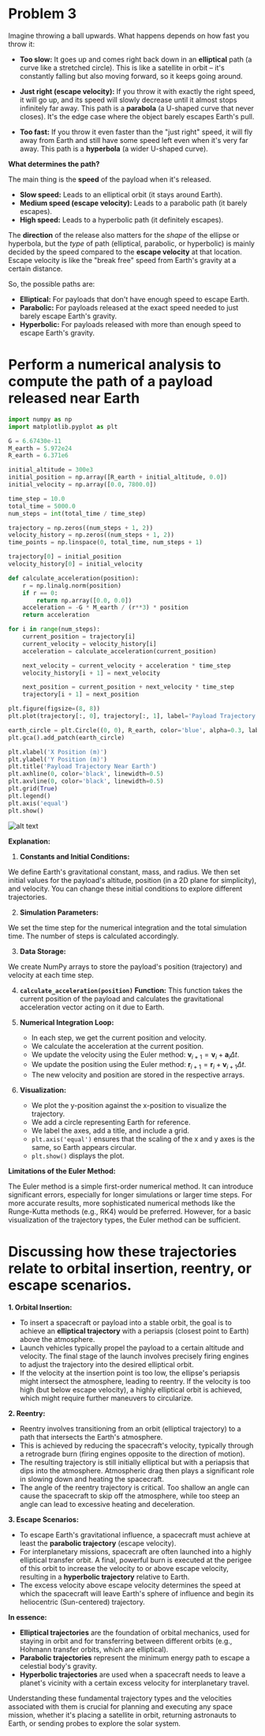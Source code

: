 # Problem 3


Imagine throwing a ball upwards. What happens depends on how fast you throw it:

* **Too slow:**
It goes up and comes right back down in an **elliptical** path (a curve like a stretched circle). This is like a satellite in orbit – it's constantly falling but also moving forward, so it keeps going around.

* **Just right (escape velocity):**
If you throw it with exactly the right speed, it will go up, and its speed will slowly decrease until it almost stops infinitely far away.
This path is a **parabola** (a U-shaped curve that never closes).
It's the edge case where the object barely escapes Earth's pull.

* **Too fast:**
If you throw it even faster than the "just right" speed, it will fly away from Earth and still have some speed left even when it's very far away.
This path is a **hyperbola** (a wider U-shaped curve).

**What determines the path?**

The main thing is the **speed** of the payload when it's released.

* **Slow speed:** Leads to an elliptical orbit (it stays around Earth).
* **Medium speed (escape velocity):** Leads to a parabolic path (it barely escapes).
* **High speed:** Leads to a hyperbolic path (it definitely escapes).

The **direction** of the release also matters for the *shape* of the ellipse or hyperbola, but the *type* of path (elliptical, parabolic, or hyperbolic) is mainly decided by the speed compared to the **escape velocity** at that location.
Escape velocity is like the "break free" speed from Earth's gravity at a certain distance.

So, the possible paths are:

* **Elliptical:** For payloads that don't have enough speed to escape Earth.
* **Parabolic:** For payloads released at the exact speed needed to just barely escape Earth's gravity.
* **Hyperbolic:** For payloads released with more than enough speed to escape Earth's gravity.

# Perform a numerical analysis to compute the path of a payload released near Earth

```python
import numpy as np
import matplotlib.pyplot as plt

G = 6.67430e-11
M_earth = 5.972e24
R_earth = 6.371e6

initial_altitude = 300e3
initial_position = np.array([R_earth + initial_altitude, 0.0])
initial_velocity = np.array([0.0, 7800.0])

time_step = 10.0
total_time = 5000.0
num_steps = int(total_time / time_step)

trajectory = np.zeros((num_steps + 1, 2))
velocity_history = np.zeros((num_steps + 1, 2))
time_points = np.linspace(0, total_time, num_steps + 1)

trajectory[0] = initial_position
velocity_history[0] = initial_velocity

def calculate_acceleration(position):
    r = np.linalg.norm(position)
    if r == 0:
        return np.array([0.0, 0.0])
    acceleration = -G * M_earth / (r**3) * position
    return acceleration

for i in range(num_steps):
    current_position = trajectory[i]
    current_velocity = velocity_history[i]
    acceleration = calculate_acceleration(current_position)

    next_velocity = current_velocity + acceleration * time_step
    velocity_history[i + 1] = next_velocity

    next_position = current_position + next_velocity * time_step
    trajectory[i + 1] = next_position

plt.figure(figsize=(8, 8))
plt.plot(trajectory[:, 0], trajectory[:, 1], label='Payload Trajectory')

earth_circle = plt.Circle((0, 0), R_earth, color='blue', alpha=0.3, label='Earth')
plt.gca().add_patch(earth_circle)

plt.xlabel('X Position (m)')
plt.ylabel('Y Position (m)')
plt.title('Payload Trajectory Near Earth')
plt.axhline(0, color='black', linewidth=0.5)
plt.axvline(0, color='black', linewidth=0.5)
plt.grid(True)
plt.legend()
plt.axis('equal')
plt.show()
```
![alt text](image-4.png)

**Explanation:**

1.  **Constants and Initial Conditions:**

We define Earth's gravitational constant, mass, and radius. We then set initial values for the payload's altitude, position (in a 2D plane for simplicity), and velocity. You can change these initial conditions to explore different trajectories.

2.  **Simulation Parameters:**

We set the time step for the numerical integration and the total simulation time. The number of steps is calculated accordingly.

3.  **Data Storage:**

We create NumPy arrays to store the payload's position (trajectory) and velocity at each time step.

4.  **`calculate_acceleration(position)` Function:**
This function takes the current position of the payload and calculates the gravitational acceleration vector acting on it due to Earth.

5.  **Numerical Integration Loop:**
    * In each step, we get the current position and velocity.
    * We calculate the acceleration at the current position.
    * We update the velocity using the Euler method: $\mathbf{v}_{i+1} = \mathbf{v}_i + \mathbf{a}_i \Delta t$.
    * We update the position using the Euler method: $\mathbf{r}_{i+1} = \mathbf{r}_i + \mathbf{v}_{i+1} \Delta t$.
    * The new velocity and position are stored in the respective arrays.
6.  **Visualization:**
    * We plot the y-position against the x-position to visualize the trajectory.
    * We add a circle representing Earth for reference.
    * We label the axes, add a title, and include a grid.
    * `plt.axis('equal')` ensures that the scaling of the x and y axes is the same, so Earth appears circular.
    * `plt.show()` displays the plot.

**Limitations of the Euler Method:**

The Euler method is a simple first-order numerical method. It can introduce significant errors, especially for longer simulations or larger time steps. For more accurate results, more sophisticated numerical methods like the Runge-Kutta methods (e.g., RK4) would be preferred. However, for a basic visualization of the trajectory types, the Euler method can be sufficient.



# Discussing how these trajectories relate to orbital insertion, reentry, or escape scenarios.

**1. Orbital Insertion:**

* To insert a spacecraft or payload into a stable orbit, the goal is to achieve an **elliptical trajectory** with a periapsis (closest point to Earth) above the atmosphere.
* Launch vehicles typically propel the payload to a certain altitude and velocity. The final stage of the launch involves precisely firing engines to adjust the trajectory into the desired elliptical orbit.
* If the velocity at the insertion point is too low, the ellipse's periapsis might intersect the atmosphere, leading to reentry. If the velocity is too high (but below escape velocity), a highly elliptical orbit is achieved, which might require further maneuvers to circularize.

**2. Reentry:**

* Reentry involves transitioning from an orbit (elliptical trajectory) to a path that intersects the Earth's atmosphere.
* This is achieved by reducing the spacecraft's velocity, typically through a retrograde burn (firing engines opposite to the direction of motion).
* The resulting trajectory is still initially elliptical but with a periapsis that dips into the atmosphere. Atmospheric drag then plays a significant role in slowing down and heating the spacecraft.
* The angle of the reentry trajectory is critical. Too shallow an angle can cause the spacecraft to skip off the atmosphere, while too steep an angle can lead to excessive heating and deceleration.

**3. Escape Scenarios:**

* To escape Earth's gravitational influence, a spacecraft must achieve at least the **parabolic trajectory** (escape velocity).
* For interplanetary missions, spacecraft are often launched into a highly elliptical transfer orbit. A final, powerful burn is executed at the perigee of this orbit to increase the velocity to or above escape velocity, resulting in a **hyperbolic trajectory** relative to Earth.
* The excess velocity above escape velocity determines the speed at which the spacecraft will leave Earth's sphere of influence and begin its heliocentric (Sun-centered) trajectory.

**In essence:**

* **Elliptical trajectories** are the foundation of orbital mechanics, used for staying in orbit and for transferring between different orbits (e.g., Hohmann transfer orbits, which are elliptical).
* **Parabolic trajectories** represent the minimum energy path to escape a celestial body's gravity.
* **Hyperbolic trajectories** are used when a spacecraft needs to leave a planet's vicinity with a certain excess velocity for interplanetary travel.

Understanding these fundamental trajectory types and the velocities associated with them is crucial for planning and executing any space mission, whether it's placing a satellite in orbit, returning astronauts to Earth, or sending probes to explore the solar system.

